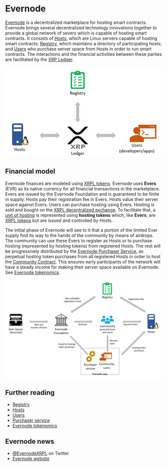 # Evernode
[Evernode](https://evernode.wordpress.com/) is a decentralized marketplace for hosting smart contracts. Evernode brings several decentralized technology innovations together to provide a global network of severs which is capable of hosting smart contracts. It consists of [Hosts](hosts/index.md), which are Linux servers capable of hosting smart contracts; [Registry](registry/index.md), which maintains a directory of participating hosts; and [Users](users/index.md) who purchase server space from Hosts in order to run smart contracts. The interactions and the financial activities between these parties are facilitated by the [XRP Ledger](https://xrpl.org).

![Evernode overview](img/parties.png)

## Financial model
Evernode finances are modeled using [XRPL tokens](https://xrpl.org/tokens.html). Evernode uses **Evers** (EVR) as its native currency for all financial transactions in the marketplace. Evers are issued by the Evernode Foundation and is guaranteed to be finite in supply. Hosts pay their registration fee in Evers. Hosts value their server space against Evers. Users can purchase hosting using Evers. Hosting is sold and bought on the [XRPL decentralized exchange](https://xrpl.org/decentralized-exchange.html). To facilitate that, a [unit of hosting](hosts/index.md) is represented using **hosting tokens** which, like **Evers**, are [XRPL tokens](https://xrpl.org/tokens.html) but are issued and controlled by Hosts.

The initial phase of Evernode will see to it that a portion of the limited Ever supply find its way to the hands of the community by means of airdrops. The community can use these Evers to register as Hosts or to purchase hosting (represented by hosting tokens) from registered Hosts. The rest will be progressively distributed by the [Evernode Purchaser Service](purchaser/index.md), as perpetual hosting token purchases from all registered Hosts in order to host the [Community Contract](purchaser/community-contract.md). This ensures early participants of the network will have a steady income for making their server space available on Evernode. See [Evernode tokenomics](tokenomics/index.md).

![Ever distribution](img/evr-flow.png)

## Further reading
- [Registry](registry/index.md)
- [Hosts](hosts/index.md)
- [Users](users/index.md)
- [Purchaser service](purchaser/index.md)
- [Evernode tokenomics](tokenomics/index.md)

## Evernode news
- [@EvernodeXRPL](https://twitter.com/EvernodeXRPL) on Twitter
- [Evernode website](https://evernode.wordpress.com)